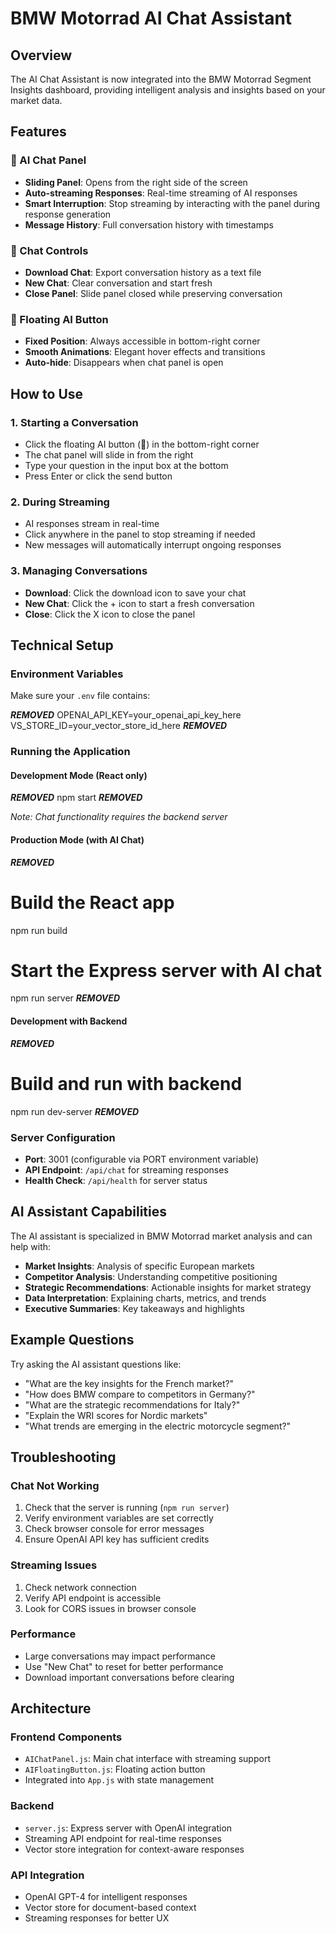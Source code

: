 # BMW Motorrad AI Chat Assistant

## Overview

The AI Chat Assistant is now integrated into the BMW Motorrad Segment Insights dashboard, providing intelligent analysis and insights based on your market data.

## Features

### 🤖 AI Chat Panel

- **Sliding Panel**: Opens from the right side of the screen
- **Auto-streaming Responses**: Real-time streaming of AI responses
- **Smart Interruption**: Stop streaming by interacting with the panel during response generation
- **Message History**: Full conversation history with timestamps

### 🎯 Chat Controls

- **Download Chat**: Export conversation history as a text file
- **New Chat**: Clear conversation and start fresh
- **Close Panel**: Slide panel closed while preserving conversation

### 🚀 Floating AI Button

- **Fixed Position**: Always accessible in bottom-right corner
- **Smooth Animations**: Elegant hover effects and transitions
- **Auto-hide**: Disappears when chat panel is open

## How to Use

### 1. Starting a Conversation

- Click the floating AI button (🤖) in the bottom-right corner
- The chat panel will slide in from the right
- Type your question in the input box at the bottom
- Press Enter or click the send button

### 2. During Streaming

- AI responses stream in real-time
- Click anywhere in the panel to stop streaming if needed
- New messages will automatically interrupt ongoing responses

### 3. Managing Conversations

- **Download**: Click the download icon to save your chat
- **New Chat**: Click the + icon to start a fresh conversation
- **Close**: Click the X icon to close the panel

## Technical Setup

### Environment Variables

Make sure your `.env` file contains:

***REMOVED***
OPENAI_API_KEY=your_openai_api_key_here
VS_STORE_ID=your_vector_store_id_here
***REMOVED***

### Running the Application

#### Development Mode (React only)

***REMOVED***
npm start
***REMOVED***

_Note: Chat functionality requires the backend server_

#### Production Mode (with AI Chat)

***REMOVED***
# Build the React app
npm run build

# Start the Express server with AI chat
npm run server
***REMOVED***

#### Development with Backend

***REMOVED***
# Build and run with backend
npm run dev-server
***REMOVED***

### Server Configuration

- **Port**: 3001 (configurable via PORT environment variable)
- **API Endpoint**: `/api/chat` for streaming responses
- **Health Check**: `/api/health` for server status

## AI Assistant Capabilities

The AI assistant is specialized in BMW Motorrad market analysis and can help with:

- **Market Insights**: Analysis of specific European markets
- **Competitor Analysis**: Understanding competitive positioning
- **Strategic Recommendations**: Actionable insights for market strategy
- **Data Interpretation**: Explaining charts, metrics, and trends
- **Executive Summaries**: Key takeaways and highlights

## Example Questions

Try asking the AI assistant questions like:

- "What are the key insights for the French market?"
- "How does BMW compare to competitors in Germany?"
- "What are the strategic recommendations for Italy?"
- "Explain the WRI scores for Nordic markets"
- "What trends are emerging in the electric motorcycle segment?"

## Troubleshooting

### Chat Not Working

1. Check that the server is running (`npm run server`)
2. Verify environment variables are set correctly
3. Check browser console for error messages
4. Ensure OpenAI API key has sufficient credits

### Streaming Issues

1. Check network connection
2. Verify API endpoint is accessible
3. Look for CORS issues in browser console

### Performance

- Large conversations may impact performance
- Use "New Chat" to reset for better performance
- Download important conversations before clearing

## Architecture

### Frontend Components

- `AIChatPanel.js`: Main chat interface with streaming support
- `AIFloatingButton.js`: Floating action button
- Integrated into `App.js` with state management

### Backend

- `server.js`: Express server with OpenAI integration
- Streaming API endpoint for real-time responses
- Vector store integration for context-aware responses

### API Integration

- OpenAI GPT-4 for intelligent responses
- Vector store for document-based context
- Streaming responses for better UX
